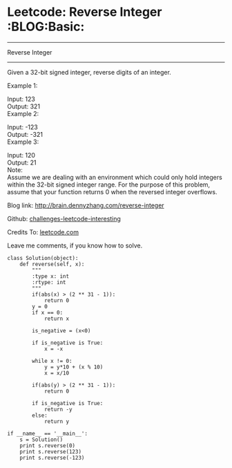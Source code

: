 # Leetcode: Reverse Integer     :BLOG:Basic:


---

Reverse Integer  

---

Given a 32-bit signed integer, reverse digits of an integer.  

Example 1:  

Input: 123  
Output:  321  
Example 2:  

Input: -123  
Output: -321  
Example 3:  

Input: 120  
Output: 21  
Note:  
Assume we are dealing with an environment which could only hold integers within the 32-bit signed integer range. For the purpose of this problem, assume that your function returns 0 when the reversed integer overflows.  

Blog link: <http://brain.dennyzhang.com/reverse-integer>  

Github: [challenges-leetcode-interesting](https://github.com/DennyZhang/challenges-leetcode-interesting/tree/master/reverse-integer)  

Credits To: [leetcode.com](https://leetcode.com/problems/reverse-integer/description)  

Leave me comments, if you know how to solve.  

    class Solution(object):
        def reverse(self, x):
            """
            :type x: int
            :rtype: int
            """
            if(abs(x) > (2 ** 31 - 1)):
                return 0
            y = 0
            if x == 0:
                return x
    
            is_negative = (x<0)
    
            if is_negative is True:
                x = -x
    
            while x != 0:
                y = y*10 + (x % 10)
                x = x/10
    
            if(abs(y) > (2 ** 31 - 1)):
                return 0
    
            if is_negative is True:
                return -y
            else:
                return y
    
    if __name__ == '__main__':
        s = Solution()
        print s.reverse(0)
        print s.reverse(123)
        print s.reverse(-123)